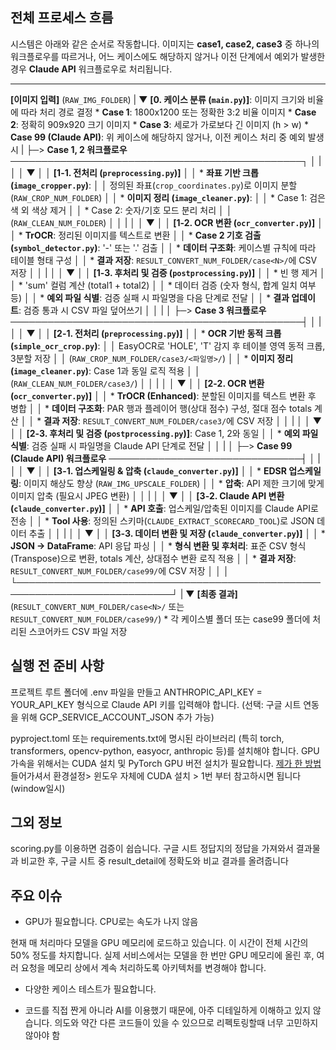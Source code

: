 ## 전체 프로세스 흐름

시스템은 아래와 같은 순서로 작동합니다. 이미지는 **case1, case2, case3** 중 하나의 워크플로우를 따르거나, 어느 케이스에도 해당하지 않거나 이전 단계에서 예외가 발생한 경우 **Claude API** 워크플로우로 처리됩니다.

---

**[이미지 입력]** (`RAW_IMG_FOLDER`)
    |
    ▼
**[0. 케이스 분류 (`main.py`)]**: 이미지 크기와 비율에 따라 처리 경로 결정
    * **Case 1**: 1800x1200 또는 정확한 3:2 비율 이미지
    * **Case 2**: 정확히 909x920 크기 이미지
    * **Case 3**: 세로가 가로보다 긴 이미지 (h > w)
    * **Case 99 (Claude API)**: 위 케이스에 해당하지 않거나, 이전 케이스 처리 중 예외 발생 시
    |
    ├─> **Case 1, 2 워크플로우** ───────────────────────────────────────────────┐
    │       |                                                                   │
    │       ▼                                                                   │
    │   **[1-1. 전처리 (`preprocessing.py`)]** │
    │       * **좌표 기반 크롭 (`image_cropper.py`)**:                           │
    │           정의된 좌표(`crop_coordinates.py`)로 이미지 분할 (`RAW_CROP_NUM_FOLDER`) │
    │       * **이미지 정리 (`image_cleaner.py`)**:                             │
    │           * Case 1: 검은색 외 색상 제거                                   │
    │           * Case 2: 숫자/기호 모드 분리 처리                             │
    │           (`RAW_CLEAN_NUM_FOLDER`)                                       │
    │       |                                                                   │
    │       ▼                                                                   │
    │   **[1-2. OCR 변환 (`ocr_converter.py`)]** │
    │       * **TrOCR**: 정리된 이미지를 텍스트로 변환                         │
    │       * **Case 2 기호 검출 (`symbol_detector.py`)**: '-' 또는 '.' 검출     │
    │       * **데이터 구조화**: 케이스별 규칙에 따라 테이블 형태 구성             │
    │       * **결과 저장**: `RESULT_CONVERT_NUM_FOLDER/case<N>/`에 CSV 저장    │
    │       |                                                                   │
    │       ▼                                                                   │
    │   **[1-3. 후처리 및 검증 (`postprocessing.py`)]** │
    │       * 빈 행 제거                                                         │
    │       * 'sum' 컬럼 계산 (total1 + total2)                               │
    │       * 데이터 검증 (숫자 형식, 합계 일치 여부 등)                        │
    │       * **예외 파일 식별**: 검증 실패 시 파일명을 다음 단계로 전달          │
    │       * **결과 업데이트**: 검증 통과 시 CSV 파일 덮어쓰기                   │
    │       |                                                                   │
    ├─> **Case 3 워크플로우** ───────────────────────────────────────────────┤
    │       |                                                                   │
    │       ▼                                                                   │
    │   **[2-1. 전처리 (`preprocessing.py`)]** │
    │       * **OCR 기반 동적 크롭 (`simple_ocr_crop.py`)**:                    │
    │           EasyOCR로 'HOLE', 'T' 감지 후 테이블 영역 동적 크롭, 3분할 저장 │
    │           (`RAW_CROP_NUM_FOLDER/case3/<파일명>/`)                          │
    │       * **이미지 정리 (`image_cleaner.py`)**: Case 1과 동일 로직 적용      │
    │           (`RAW_CLEAN_NUM_FOLDER/case3/`)                                  │
    │       |                                                                   │
    │       ▼                                                                   │
    │   **[2-2. OCR 변환 (`ocr_converter.py`)]** │
    │       * **TrOCR (Enhanced)**: 분할된 이미지를 텍스트 변환 후 병합         │
    │       * **데이터 구조화**: PAR 행과 플레이어 행(상대 점수) 구성, 절대 점수 totals 계산 │
    │       * **결과 저장**: `RESULT_CONVERT_NUM_FOLDER/case3/`에 CSV 저장      │
    │       |                                                                   │
    │       ▼                                                                   │
    │   **[2-3. 후처리 및 검증 (`postprocessing.py`)]**: Case 1, 2와 동일         │
    │       * **예외 파일 식별**: 검증 실패 시 파일명을 Claude API 단계로 전달  │
    │       |                                                                   │
    ├─> **Case 99 (Claude API) 워크플로우** ───────────────────────────────┤
    │       |                                                                   │
    │       ▼                                                                   │
    │   **[3-1. 업스케일링 & 압축 (`claude_converter.py`)]** │
    │       * **EDSR 업스케일링**: 이미지 해상도 향상 (`RAW_IMG_UPSCALE_FOLDER`) │
    │       * **압축**: API 제한 크기에 맞게 이미지 압축 (필요시 JPEG 변환)       │
    │       |                                                                   │
    │       ▼                                                                   │
    │   **[3-2. Claude API 변환 (`claude_converter.py`)]** │
    │       * **API 호출**: 업스케일/압축된 이미지를 Claude API로 전송         │
    │       * **Tool 사용**: 정의된 스키마(`CLAUDE_EXTRACT_SCORECARD_TOOL`)로 JSON 데이터 추출 │
    │       |                                                                   │
    │       ▼                                                                   │
    │   **[3-3. 데이터 변환 및 저장 (`claude_converter.py`)]** │
    │       * **JSON → DataFrame**: API 응답 파싱                             │
    │       * **형식 변환 및 후처리**: 표준 CSV 형식(Transpose)으로 변환, totals 계산, 상대점수 변환 로직 적용 │
    │       * **결과 저장**: `RESULT_CONVERT_NUM_FOLDER/case99/`에 CSV 저장    │
    │                                                                           │
    └───────────────────────────────────────────────────────────────────────────┘
    |
    ▼
**[최종 결과]** (`RESULT_CONVERT_NUM_FOLDER/case<N>/` 또는 `RESULT_CONVERT_NUM_FOLDER/case99/`)
    * 각 케이스별 폴더 또는 case99 폴더에 처리된 스코어카드 CSV 파일 저장

## 실행 전 준비 사항
프로젝트 루트 폴더에 .env 파일을 만들고 ANTHROPIC_API_KEY = YOUR_API_KEY 형식으로 Claude API 키를 입력해야 합니다. (선택: 구글 시트 연동을 위해 GCP_SERVICE_ACCOUNT_JSON 추가 가능)

pyproject.toml 또는 requirements.txt에 명시된 라이브러리 (특히 torch, transformers, opencv-python, easyocr, anthropic 등)를 설치해야 합니다. GPU 가속을 위해서는 CUDA 설치 및 PyTorch GPU 버전 설치가 필요합니다. [제가 한 방법](https://earls.notion.site/119abb83012043159fee15b3c73235cc?pvs=74) 들어가셔서 환경설정> 윈도우 자체에 CUDA 설치 > 1번 부터 참고하시면 됩니다 (window일시)

## 그외 정보

scoring.py를 이용하면 검증이 쉽습니다. 구글 시트 정답지의 정답을 가져와서 결과물과 비교한 후, 구글 시트 중 result_detail에 정확도와 비교 결과를 올려줍니다


## 주요 이슈
- GPU가 필요합니다. CPU로는 속도가 나지 않음

현재 매 처리마다 모델을 GPU 메모리에 로드하고 있습니다. 이 시간이 전체 시간의 50% 정도를 차지합니다. 실제 서비스에서는 모델을 한 번만 GPU 메모리에 올린 후, 여러 요청을 메모리 상에서 계속 처리하도록 아키텍처를 변경해야 합니다.

- 다양한 케이스 테스트가 필요합니다.

- 코드를 직접 짠게 아니라 AI를 이용했기 때문에, 아주 디테일하게 이해하고 있지 않습니다. 의도와 약간 다른 코드들이 있을 수 있으므로 리펙토링할때 너무 고민하지 않아야 함
    



